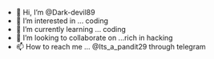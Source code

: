 - 👋 Hi, I’m @Dark-devil89
- 👀 I’m interested in ... coding
- 🌱 I’m currently learning ... coding
- 💞️ I’m looking to collaborate on ...rich in hacking
- 📫 How to reach me ... @Its_a_pandit29 through telegram

<!---
Dark-devil89/Dark-devil89 is a ✨ special ✨ repository because its `README.md` (this file) appears on your GitHub profile.
You can click the Preview link to take a look at your changes.
--->

